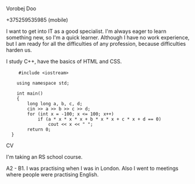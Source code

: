   <p>Vorobej Doo</p> 
  
  <p>+375259535985 (mobile)</p>
  
  <p>I want to get into IT as a good specialist. I'm always eager to learn something new, so I'm a quick learner. Although I have no work experience, but I am ready for all the difficulties of any profession, because difficulties harden us.</p>
  
  <p>I study C++, have the basics of HTML and CSS.</p>
  
  <pre>
    <code>#include &lt;iostream&gt;
 
    using namespace std;
 
    int main()
    {
        long long a, b, c, d;
        cin >> a >> b >> c >> d;
        for (int x = -100; x &lt;= 100; x++)
            if (a * x * x * x + b * x * x + c * x + d == 0)
                cout &lt;&lt; x &lt;&lt; " ";
        return 0;
  }</code>
</pre>

  CV
  
  I'm taking an RS school course.
  
  A2 - B1. I was practising when I was in London. Also I went to meetings where people were practising English.
